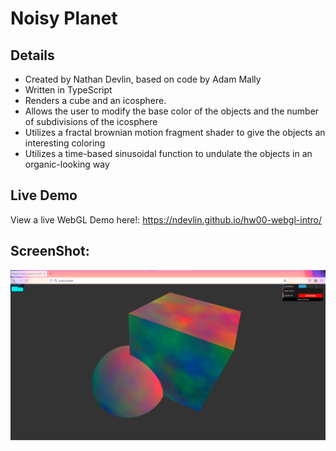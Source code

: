 # Noisy Planet

## Details
- Created by Nathan Devlin, based on code by Adam Mally
- Written in TypeScript
- Renders a cube and an icosphere.
- Allows the user to modify the base color of the objects and the number of subdivisions of the icosphere
- Utilizes a fractal brownian motion fragment shader to give the objects an interesting coloring
- Utilizes a time-based sinusoidal function to undulate the objects in an organic-looking way

## Live Demo
View a live WebGL Demo here!:
https://ndevlin.github.io/hw00-webgl-intro/


## ScreenShot: 
![](NoisyPlanetScreenShot.png)

